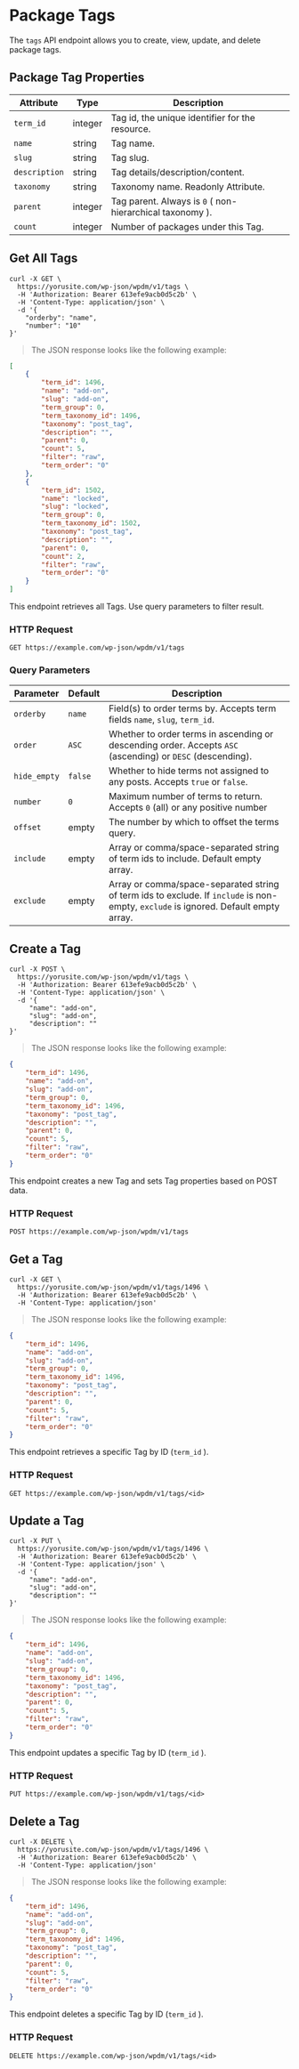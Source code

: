 # Package Tags

The `tags` API endpoint allows you to create, view, update, and delete package tags.

## Package Tag Properties

Attribute | Type | Description
--------- | ------- | -----------
`term_id` | integer | Tag id, the unique identifier for the resource.
`name` | string | Tag name.
`slug` | string | Tag slug.
`description` | string | Tag details/description/content.
`taxonomy` | string | Taxonomy name. Readonly Attribute.
`parent` | integer | Tag parent. Always is `0` ( non-hierarchical taxonomy ).
`count` | integer | Number of packages under this Tag.

## Get All Tags

```shell
curl -X GET \
  https://yorusite.com/wp-json/wpdm/v1/tags \
  -H 'Authorization: Bearer 613efe9acb0d5c2b' \
  -H 'Content-Type: application/json' \
  -d '{
	"orderby": "name",
	"number": "10"
}'
```

> The JSON response looks like the following example:

```json
[
    {
        "term_id": 1496,
        "name": "add-on",
        "slug": "add-on",
        "term_group": 0,
        "term_taxonomy_id": 1496,
        "taxonomy": "post_tag",
        "description": "",
        "parent": 0,
        "count": 5,
        "filter": "raw",
        "term_order": "0"
    },
    {
        "term_id": 1502,
        "name": "locked",
        "slug": "locked",
        "term_group": 0,
        "term_taxonomy_id": 1502,
        "taxonomy": "post_tag",
        "description": "",
        "parent": 0,
        "count": 2,
        "filter": "raw",
        "term_order": "0"
    }
]
```

This endpoint retrieves all Tags. Use query parameters to filter result.

### HTTP Request

`GET https://example.com/wp-json/wpdm/v1/tags`

### Query Parameters

Parameter | Default | Description
--------- | ------- | -----------
`orderby` | `name` | Field(s) to order terms by. Accepts term fields `name`, `slug`, `term_id`.
`order` | `ASC` | Whether to order terms in ascending or descending order. Accepts `ASC` (ascending) or `DESC` (descending).
`hide_empty` | `false` | Whether to hide terms not assigned to any posts. Accepts `true` or `false`.
`number` | `0` | Maximum number of terms to return. Accepts `0` (all) or any positive number
`offset` | empty | The number by which to offset the terms query.
`include` | empty | Array or comma/space-separated string of term ids to include. Default empty array.
`exclude` | empty | Array or comma/space-separated string of term ids to exclude. If `include` is non-empty, `exclude` is ignored. Default empty array.

## Create a Tag

```shell
curl -X POST \
  https://yorusite.com/wp-json/wpdm/v1/tags \
  -H 'Authorization: Bearer 613efe9acb0d5c2b' \
  -H 'Content-Type: application/json' \
  -d '{
	 "name": "add-on",
     "slug": "add-on",
     "description": ""
}'
```

> The JSON response looks like the following example:

```json
{
    "term_id": 1496,
    "name": "add-on",
    "slug": "add-on",
    "term_group": 0,
    "term_taxonomy_id": 1496,
    "taxonomy": "post_tag",
    "description": "",
    "parent": 0,
    "count": 5,
    "filter": "raw",
    "term_order": "0"
}
```

This endpoint creates a new Tag and sets Tag properties based on POST data.

### HTTP Request

`POST https://example.com/wp-json/wpdm/v1/tags`

## Get a Tag

```shell
curl -X GET \
  https://yorusite.com/wp-json/wpdm/v1/tags/1496 \
  -H 'Authorization: Bearer 613efe9acb0d5c2b' \
  -H 'Content-Type: application/json'
```

> The JSON response looks like the following example:

```json
{
    "term_id": 1496,
    "name": "add-on",
    "slug": "add-on",
    "term_group": 0,
    "term_taxonomy_id": 1496,
    "taxonomy": "post_tag",
    "description": "",
    "parent": 0,
    "count": 5,
    "filter": "raw",
    "term_order": "0"
}
```

This endpoint retrieves a specific Tag by ID (`term_id` ).

### HTTP Request

`GET https://example.com/wp-json/wpdm/v1/tags/<id>`

## Update a Tag

```shell
curl -X PUT \
  https://yorusite.com/wp-json/wpdm/v1/tags/1496 \
  -H 'Authorization: Bearer 613efe9acb0d5c2b' \
  -H 'Content-Type: application/json' \
  -d '{
	 "name": "add-on",
     "slug": "add-on",
     "description": ""
}'
```

> The JSON response looks like the following example:

```json
{
    "term_id": 1496,
    "name": "add-on",
    "slug": "add-on",
    "term_group": 0,
    "term_taxonomy_id": 1496,
    "taxonomy": "post_tag",
    "description": "",
    "parent": 0,
    "count": 5,
    "filter": "raw",
    "term_order": "0"
}
```

This endpoint updates a specific Tag by ID (`term_id` ).

### HTTP Request

`PUT https://example.com/wp-json/wpdm/v1/tags/<id>`

## Delete a Tag

```shell
curl -X DELETE \
  https://yorusite.com/wp-json/wpdm/v1/tags/1496 \
  -H 'Authorization: Bearer 613efe9acb0d5c2b' \
  -H 'Content-Type: application/json'
```

> The JSON response looks like the following example:

```json
{
    "term_id": 1496,
    "name": "add-on",
    "slug": "add-on",
    "term_group": 0,
    "term_taxonomy_id": 1496,
    "taxonomy": "post_tag",
    "description": "",
    "parent": 0,
    "count": 5,
    "filter": "raw",
    "term_order": "0"
}
```

This endpoint deletes a specific Tag by ID (`term_id` ).

### HTTP Request

`DELETE https://example.com/wp-json/wpdm/v1/tags/<id>`